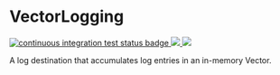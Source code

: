 # VectorLogging

<a href="https://github.com/MarkNahabedian/VectorLogging.jl/actions?query=workflow%3ACI+branch%3Amain">
  <img
    src="https://github.com/MarkNahabedian/VectorLogging.jl/workflows/CI/badge.svg"
    alt="continuous integration test status badge" />
</a>
<a href="https://codecov.io/gh/MarkNahabedian/VectorLogging.jl">
  <img src="https://codecov.io/gh/MarkNahabedian/VectorLogging.jl/branch/main/graph/badge.svg" />
</a>
<a href="https://marknahabedian.github.io/VectorLogging.jl/">
  <img src="https://img.shields.io/badge/docs-stable-blue.svg" />
</a>


A log destination that accumulates log entries in an in-memory Vector.


